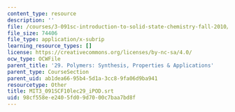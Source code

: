 ```yaml
---
content_type: resource
description: ''
file: /courses/3-091sc-introduction-to-solid-state-chemistry-fall-2010/98cf558ee2405fd09d7000c7baa7bd8f_MIT3_091SCF10lec29_iPOD.vtt
file_size: 74406
file_type: application/x-subrip
learning_resource_types: []
license: https://creativecommons.org/licenses/by-nc-sa/4.0/
ocw_type: OCWFile
parent_title: '29. Polymers: Synthesis, Properties & Applications'
parent_type: CourseSection
parent_uid: ab1dea66-95b4-5d1a-3cc8-9fa06d9ba941
resourcetype: Other
title: MIT3_091SCF10lec29_iPOD.srt
uid: 98cf558e-e240-5fd0-9d70-00c7baa7bd8f
---
```

